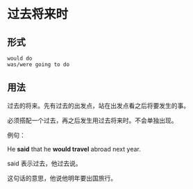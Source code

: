 # 过去将来时

## 形式

```
would do
was/were going to do
```

## 用法

过去的将来。先有过去的出发点，站在出发点看之后将要发生的事。

必须搭配一个过去，再之后发生用过去将来时。不会单独出现。

例句：

He **said** that he **would travel** abroad next year.

said 表示过去，他过去说。

这句话的意思，他说他明年要出国旅行。







